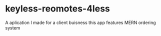 # keyless-reomotes-4less

A aplication I made for a client buisness this app features MERN ordering system
